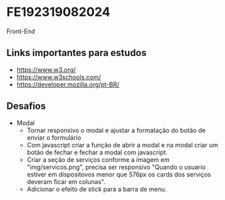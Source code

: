 # FE192319082024

Front-End

## Links importantes para estudos

- https://www.w3.org/
- https://www.w3schools.com/
- https://developer.mozilla.org/pt-BR/

## Desafios

- Modal
  - Tornar responsivo o modal e ajustar a formatação do botão de enviar o formulário
  - Com javascript criar a função de abrir a modal e na modal criar um botão de fechar e fechar a modal com javascript.
  - Criar a seção de serviços conforme a imagem em "img/servicos.png", precisa ser responsivo "Quando o usuario estiver em dispositovos menor que 576px os cards dos serviços deveram ficar em colunas".
  - Adicionar o efeito de stick para a barra de menu.
